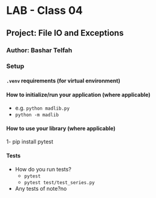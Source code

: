 # LAB - Class 04

## Project: File IO and Exceptions

### Author: Bashar Telfah 



### Setup

#### `.venv` requirements (for virtual environment)

#### How to initialize/run your application (where applicable)

- e.g. `python madlib.py`
- `python -m madlib`

#### How to use your library (where applicable)
1- pip install pytest

#### Tests

- How do you run tests?
  * `pytest`
  * `pytest test/test_series.py`
- Any tests of note?no

